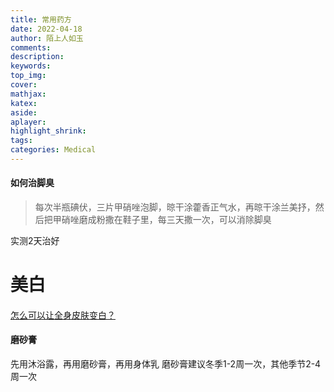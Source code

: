```yaml
---
title: 常用药方
date: 2022-04-18
author: 陌上人如玉
comments:
description:
keywords:
top_img:
cover:
mathjax:
katex:
aside:
aplayer:
highlight_shrink:
tags: 
categories: Medical
---
```


#### 如何治脚臭

> 每次半瓶碘伏，三片甲硝唑泡脚，晾干涂藿香正气水，再晾干涂兰美抒，然后把甲硝唑磨成粉撒在鞋子里，每三天撒一次，可以消除脚臭

实测2天治好

# 美白
#### 
[怎么可以让全身皮肤变白？](https://www.zhihu.com/question/267113859)

#### 磨砂膏
先用沐浴露，再用磨砂膏，再用身体乳
磨砂膏建议冬季1-2周一次，其他季节2-4周一次


